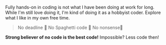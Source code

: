 Fully hands-on in coding is not what I have been doing at work for long. 
While I'm still love doing it, I'm kind of doing it as a hobbyist coder. Explore what I like in my own free time. 
> No deadline &#129326; No Spaghetti code &#129327; No nonsense&#128162;


**Strong believer of no code is the best code!** Impossible? Less code then!
